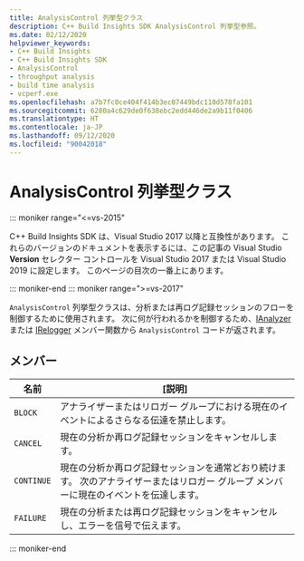 ```yaml
---
title: AnalysisControl 列挙型クラス
description: C++ Build Insights SDK AnalysisControl 列挙型参照。
ms.date: 02/12/2020
helpviewer_keywords:
- C++ Build Insights
- C++ Build Insights SDK
- AnalysisControl
- throughput analysis
- build time analysis
- vcperf.exe
ms.openlocfilehash: a7b7fc0ce404f414b3ec07449bdc110d578fa101
ms.sourcegitcommit: 6280a4c629de0f638ebc2edd446de2a9b11f0406
ms.translationtype: HT
ms.contentlocale: ja-JP
ms.lasthandoff: 09/12/2020
ms.locfileid: "90042018"
---
```

# <a name="analysiscontrol-enum-class"></a>AnalysisControl 列挙型クラス

::: moniker range="<=vs-2015"

C++ Build Insights SDK は、Visual Studio 2017 以降と互換性があります。 これらのバージョンのドキュメントを表示するには、この記事の Visual Studio **Version** セレクター コントロールを Visual Studio 2017 または Visual Studio 2019 に設定します。 このページの目次の一番上にあります。

::: moniker-end
::: moniker range=">=vs-2017"

`AnalysisControl` 列挙型クラスは、分析または再ログ記録セッションのフローを制御するために使用されます。 次に何が行われるかを制御するため、[IAnalyzer](ianalyzer-class.md) または [IRelogger](irelogger-class.md) メンバー関数から `AnalysisControl` コードが返されます。

## <a name="members"></a>メンバー

| 名前 | [説明] |
|--|--|
| `BLOCK` | アナライザーまたはリロガー グループにおける現在のイベントによるさらなる伝達を禁止します。 |
| `CANCEL` | 現在の分析か再ログ記録セッションをキャンセルします。 |
| `CONTINUE` | 現在の分析か再ログ記録セッションを通常どおり続けます。 次のアナライザーまたはリロガー グループ メンバーに現在のイベントを伝達します。 |
| `FAILURE` | 現在の分析または再ログ記録セッションをキャンセルし、エラーを信号で伝えます。 |

::: moniker-end
